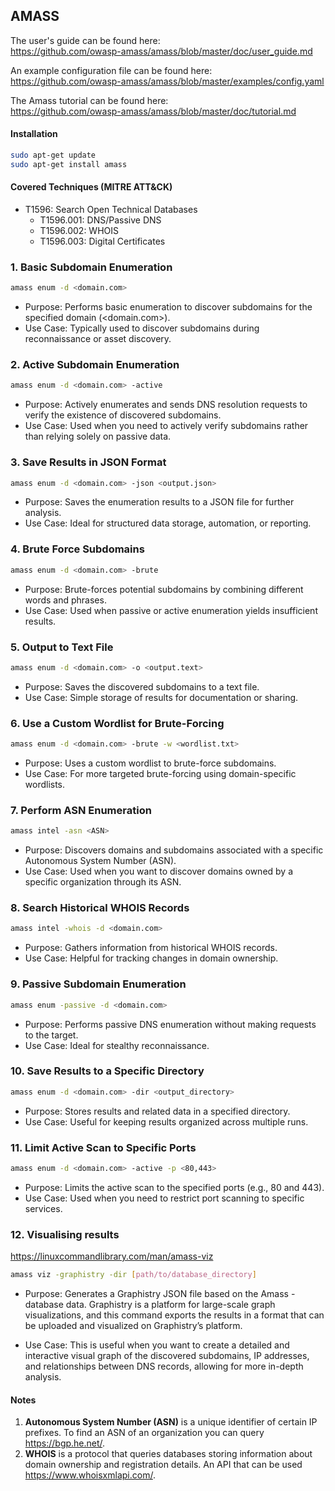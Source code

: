 ## AMASS

The user's guide can be found here:  
https://github.com/owasp-amass/amass/blob/master/doc/user_guide.md

An example configuration file can be found here:  
https://github.com/owasp-amass/amass/blob/master/examples/config.yaml

The Amass tutorial can be found here:  
https://github.com/owasp-amass/amass/blob/master/doc/tutorial.md

#### **Installation**
```bash 
sudo apt-get update
sudo apt-get install amass
```

#### Covered Techniques (MITRE ATT&CK)
- T1596: Search Open Technical Databases
	-	T1596.001: DNS/Passive DNS
	-	T1596.002: WHOIS
	-	T1596.003: Digital Certificates
### 1\. Basic Subdomain Enumeration

```bash
amass enum -d <domain.com>
```

- Purpose: Performs basic enumeration to discover subdomains for the specified domain (&lt;domain.com&gt;).
- Use Case: Typically used to discover subdomains during reconnaissance or asset discovery.

### 2\. Active Subdomain Enumeration

```bash
amass enum -d <domain.com> -active

```

- Purpose: Actively enumerates and sends DNS resolution requests to verify the existence of discovered subdomains.
- Use Case: Used when you need to actively verify subdomains rather than relying solely on passive data.

### 3\. Save Results in JSON Format

```bash
amass enum -d <domain.com> -json <output.json>

```

- Purpose: Saves the enumeration results to a JSON file for further analysis.
- Use Case: Ideal for structured data storage, automation, or reporting.

### 4\. Brute Force Subdomains 

```bash
amass enum -d <domain.com> -brute

```

- Purpose: Brute-forces potential subdomains by combining different words and phrases.
- Use Case: Used when passive or active enumeration yields insufficient results.

### 5. Output to Text File

```bash
amass enum -d <domain.com> -o <output.text>
```

- Purpose: Saves the discovered subdomains to a text file.
- Use Case: Simple storage of results for documentation or sharing.

### 6. Use a Custom Wordlist for Brute-Forcing 

```bash 
amass enum -d <domain.com> -brute -w <wordlist.txt>
````

- Purpose: Uses a custom wordlist to brute-force subdomains.
- Use Case: For more targeted brute-forcing using domain-specific wordlists.

### 7. Perform ASN Enumeration

```bash 
amass intel -asn <ASN>
````

- Purpose: Discovers domains and subdomains associated with a specific Autonomous System Number (ASN).
- Use Case: Used when you want to discover domains owned by a specific organization through its ASN.

### 8. Search Historical WHOIS Records

```bash 
amass intel -whois -d <domain.com>
````

- Purpose: Gathers information from historical WHOIS records.
- Use Case: Helpful for tracking changes in domain ownership.

### 9. Passive Subdomain Enumeration 

```bash
amass enum -passive -d <domain.com>
````

- Purpose: Performs passive DNS enumeration without making requests to the target.
- Use Case: Ideal for stealthy reconnaissance.

### 10. Save Results to a Specific Directory 

```bash 
amass enum -d <domain.com> -dir <output_directory>
````

- Purpose: Stores results and related data in a specified directory.
- Use Case: Useful for keeping results organized across multiple runs.

### 11. Limit Active Scan to Specific Ports

```bash
amass enum -d <domain.com> -active -p <80,443>
````

- Purpose: Limits the active scan to the specified ports (e.g., 80 and 443).
- Use Case: Used when you need to restrict port scanning to specific services.

### 12. Visualising results

https://linuxcommandlibrary.com/man/amass-viz

```bash
amass viz -graphistry -dir [path/to/database_directory]
```

- Purpose: Generates a Graphistry JSON file based on the Amass - database data. Graphistry is a platform for large-scale graph visualizations, and this command exports the results in a format that can be uploaded and visualized on Graphistry’s platform.

- Use Case: This is useful when you want to create a detailed and interactive visual graph of the discovered subdomains, IP addresses, and relationships between DNS records, allowing for more in-depth analysis.

#### **Notes**
1. **Autonomous System Number (ASN)** is a unique identifier of certain IP prefixes. To find an ASN of an organization you can query https://bgp.he.net/.
2. **WHOIS** is a protocol that queries databases storing information about domain ownership and registration details. An API that can be used https://www.whoisxmlapi.com/. 
